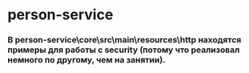 # person-service
### В person-service\core\src\main\resources\http находятся примеры для работы с security (потому что реализовал немного по другому, чем на занятии).
